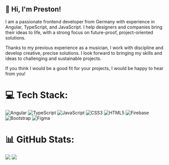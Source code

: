 ## 👋 Hi, I'm Preston!

I am a passionate frontend developer from Germany with experience in Angular, TypeScript, and JavaScript.
I help designers and companies bring their ideas to life, with a strong focus on future-proof, project-oriented solutions.

Thanks to my previous experience as a musician, I work with discipline and develop creative, precise solutions. I look forward to bringing my skills and ideas to challenging and sustainable projects.

If you think I would be a good fit for your projects, I would be happy to hear from you!


# 💻 Tech Stack:
![Angular](https://img.shields.io/badge/angular-%23DD0031.svg?style=for-the-badge&logo=angular&logoColor=white) ![TypeScript](https://img.shields.io/badge/typescript-%23007ACC.svg?style=for-the-badge&logo=typescript&logoColor=white) ![JavaScript](https://img.shields.io/badge/javascript-%23323330.svg?style=for-the-badge&logo=javascript&logoColor=%23F7DF1E) ![CSS3](https://img.shields.io/badge/css3-%231572B6.svg?style=for-the-badge&logo=css3&logoColor=white) ![HTML5](https://img.shields.io/badge/html5-%23E34F26.svg?style=for-the-badge&logo=html5&logoColor=white) ![Firebase](https://img.shields.io/badge/firebase-a08021?style=for-the-badge&logo=firebase&logoColor=ffcd34) ![Bootstrap](https://img.shields.io/badge/bootstrap-%238511FA.svg?style=for-the-badge&logo=bootstrap&logoColor=white) ![Figma](https://img.shields.io/badge/figma-%23F24E1E.svg?style=for-the-badge&logo=figma&logoColor=white)
# 📊 GitHub Stats:
![](https://github-readme-stats.vercel.app/api?username=preston-jones&theme=default_border=true&include_all_commits=false&count_private=false)
![](https://github-readme-streak-stats.herokuapp.com/?user=preston-jones&theme=default_border=true)<br/>
